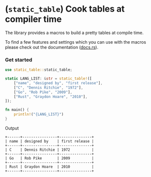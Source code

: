 # (`static_table`) Cook tables at compiler time

The library provides a macros to build a pretty tables at compile time.

To find a few features and settings which you can use with the macros please check out the documentation ([docs.rs](https://docs.rs/static_table)).

### Get started

```rust
use static_table::static_table;

static LANG_LIST: &str = static_table!([
    ["name", "designed by", "first release"],
    ["C", "Dennis Ritchie", "1972"],
    ["Go", "Rob Pike", "2009"],
    ["Rust", "Graydon Hoare", "2010"],
]);

fn main() {
    println!("{LANG_LIST}")
}
```

Output

```text
+------+----------------+---------------+
| name | designed by    | first release |
+------+----------------+---------------+
| C    | Dennis Ritchie | 1972          |
+------+----------------+---------------+
| Go   | Rob Pike       | 2009          |
+------+----------------+---------------+
| Rust | Graydon Hoare  | 2010          |
+------+----------------+---------------+
```

